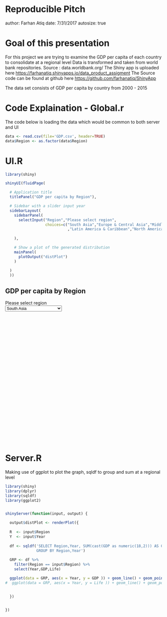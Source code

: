 Reproducible Pitch
========================================================
author: Farhan Atiq
date: 7/31/2017
autosize: true

Goal of this presentation 
========================================================

  For this project we are trying to examine the GDP per capita of each country to consolidate at a regional level
  Data is transformed and taken from world bank repositories. Source : data.worldbank.org/
  The Shiny app is uploaded here https://farhanatiq.shinyapps.io/data_product_assigment
  The Source code can be found at github here https://github.com/farhanatiq/ShinyApp
  
  The data set consists of GDP per capita by country from 2000 - 2015
  
  


Code Explaination - Global.r
========================================================

The code below is loading the data which would be common to both server and UI


```r
data <- read.csv(file='GDP.csv', header=TRUE)
data$Region <- as.factor(data$Region)
```

UI.R
========================================================


```r
library(shiny)

shinyUI(fluidPage(

  # Application title
  titlePanel("GDP per capita by Region"),

  # Sidebar with a slider input year
  sidebarLayout(
    sidebarPanel(
      selectInput("Region","Please select region",
                  choices=c("South Asia","Europe & Central Asia","Middle East & North Africa","East Asia & Pacific","Sub-Saharan Africa"
                            ,"Latin America & Caribbean","North America"))
                  
    ),

    # Show a plot of the generated distribution
    mainPanel(
      plotOutput("distPlot")
    )
    
  )
  ))
```

<!--html_preserve--><div class="container-fluid">
<h2>GDP per capita by Region</h2>
<div class="row">
<div class="col-sm-4">
<form class="well">
<div class="form-group shiny-input-container">
<label class="control-label" for="Region">Please select region</label>
<div>
<select id="Region"><option value="South Asia" selected>South Asia</option>
<option value="Europe &amp; Central Asia">Europe &amp; Central Asia</option>
<option value="Middle East &amp; North Africa">Middle East &amp; North Africa</option>
<option value="East Asia &amp; Pacific">East Asia &amp; Pacific</option>
<option value="Sub-Saharan Africa">Sub-Saharan Africa</option>
<option value="Latin America &amp; Caribbean">Latin America &amp; Caribbean</option>
<option value="North America">North America</option></select>
<script type="application/json" data-for="Region" data-nonempty="">{}</script>
</div>
</div>
</form>
</div>
<div class="col-sm-8">
<div id="distPlot" class="shiny-plot-output" style="width: 100% ; height: 400px"></div>
</div>
</div>
</div><!--/html_preserve-->

Server.R
========================================================

Making use of ggplot to plot the graph,
sqldf to group and sum at a regional level


```r
library(shiny)
library(dplyr)
library(sqldf)
library(ggplot2)


shinyServer(function(input, output) {

  output$distPlot <- renderPlot({
    
  R  <- input$Region
  Y  <- input$Year
    
  df <- sqldf('SELECT Region,Year, SUM(cast(GDP as numeric(18,2))) AS GDP, SUM(Life) AS Life FROM data 
              GROUP BY Region,Year')
  
  GRP <- df %>%
    filter(Region == input$Region) %>%
    select(Year,GDP,Life) 

  ggplot(data = GRP, aes(x = Year, y = GDP )) + geom_line() + geom_point()
#  ggplot(data = GRP, aes(x = Year, y = Life )) + geom_line() + geom_point()
  

  })

  
})
```
